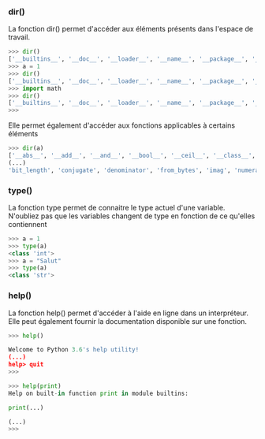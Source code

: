 


### dir()

La fonction dir() permet d'accéder aux éléments présents dans l'espace de travail.

~~~ python
>>> dir()
['__builtins__', '__doc__', '__loader__', '__name__', '__package__', '__spec__']
>>> a = 1
>>> dir()
['__builtins__', '__doc__', '__loader__', '__name__', '__package__', '__spec__', 'a']
>>> import math
>>> dir()
['__builtins__', '__doc__', '__loader__', '__name__', '__package__', '__spec__', 'a', 'math']
>>> 
~~~

Elle permet également d'accéder aux fonctions applicables à certains éléments

~~~ python
>>> dir(a)
['__abs__', '__add__', '__and__', '__bool__', '__ceil__', '__class__', 
(...)
'bit_length', 'conjugate', 'denominator', 'from_bytes', 'imag', 'numerator', 'real', 'to_bytes']
~~~

### type()

La fonction type permet de connaitre le type actuel d'une variable. N'oubliez pas que les variables changent de type
en fonction de ce qu'elles contiennent

~~~ python
>>> a = 1
>>> type(a)
<class 'int'>
>>> a = "Salut"
>>> type(a)
<class 'str'>
~~~

### help()

La fonction help() permet d'accéder à l'aide en ligne dans un interpréteur. Elle peut également fournir la documentation
disponible sur une fonction.

~~~ python
>>> help()

Welcome to Python 3.6's help utility!
(...)
help> quit
>>>
~~~

~~~ python
>>> help(print)
Help on built-in function print in module builtins:

print(...)

(...)
>>>
~~~
